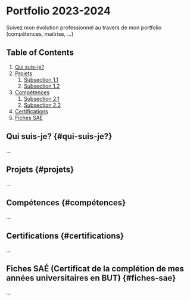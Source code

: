 # Portfolio 2023-2024
Suivez mon évolution professionnel au travers de mon portfolio (compétences, maitrise, ...)

## Table of Contents

1. [Qui suis-je?](#qui-suis-je?)
2. [Projets](#projets1)
   1. [Subsection 1.1](#subsection-1.1)
   2. [Subsection 1.2](#subsection-1.2)
3. [Compétences](#compétences2)
   1. [Subsection 2.1](#subsection-2.1)
   2. [Subsection 2.2](#subsection-2.2)
4. [Certifications](#certifications)
5. [Fiches SAÉ](#fiches-sae)

## Qui suis-je? {#qui-suis-je?}
...

## Projets {#projets}
...

## Compétences {#compétences}
...

## Certifications {#certifications}
...

## Fiches SAÉ (Certificat de la complétion de mes années universitaires en BUT) {#fiches-sae}
...
